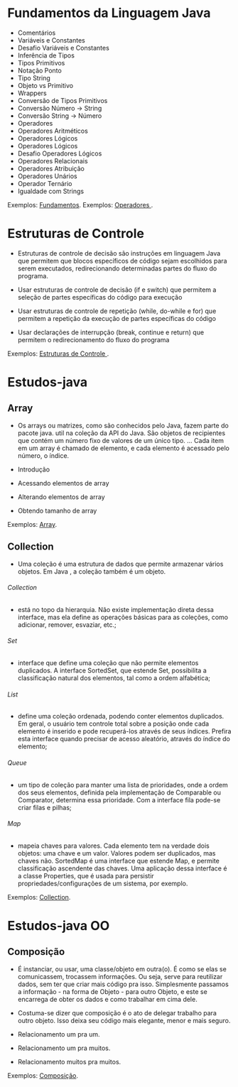 # Fundamentos da Linguagem Java

- Comentários
- Variáveis e Constantes
- Desafio Variáveis e Constantes
- Inferência de Tipos
- Tipos Primitivos
- Notação Ponto
- Tipo String
- Objeto vs Primitivo
- Wrappers
- Conversão de Tipos Primitivos
- Conversão Número -> String
- Conversão String -> Número
- Operadores
- Operadores Aritméticos
- Operadores Lógicos 
- Operadores Lógicos 
- Desafio Operadores Lógicos
- Operadores Relacionais
- Operadores Atribuição
- Operadores Unários
- Operador Ternário
- Igualdade com Strings

Exemplos: [Fundamentos](https://github.com/Cassiolucianoo/estudos-java/tree/master/exercicios/src/fundamentos).
Exemplos: [ Operadores ](https://github.com/Cassiolucianoo/estudos-java/tree/master/exercicios/src/operadores).

# Estruturas de Controle

- Estruturas de controle de decisão são instruções em linguagem Java que permitem que blocos específicos de código sejam escolhidos para serem executados, redirecionando determinadas partes do fluxo do programa.

- Usar estruturas de controle de decisão (if e switch) que permitem a seleção de partes
específicas do código para execução

- Usar estruturas de controle de repetição (while, do-while e for) que permitem a
repetição da execução de partes específicas do código

- Usar declarações de interrupção (break, continue e return) que permitem o redirecionamento do fluxo do programa

Exemplos: [ Estruturas de Controle ](https://github.com/Cassiolucianoo/estudos-java/tree/master/exercicios/src/estruturasDeControle).

# Estudos-java

## Array
- Os arrays ou matrizes, como são conhecidos pelo Java, fazem parte do pacote java. util na coleção da API do Java. São objetos de recipientes que contém um número fixo de valores de um único tipo. ... Cada item em um array é chamado de elemento, e cada elemento é acessado pelo número, o índice.

- Introdução
- Acessando elementos de array
- Alterando elementos de array
- Obtendo tamanho de array

Exemplos: [Array](https://github.com/Cassiolucianoo/estudos-java/tree/master/exercicios/src/array).


## Collection
- Uma coleção é uma estrutura de dados que permite armazenar vários objetos. Em Java , a coleção também é um objeto.

###### Collection 
- está no topo da hierarquia. Não existe implementação direta dessa interface, mas ela define as operações básicas para as coleções, como adicionar, remover, esvaziar, etc.;

###### Set 
- interface que define uma coleção que não permite elementos duplicados. A interface SortedSet, que estende Set, possibilita a classificação natural dos elementos, tal como a ordem alfabética;

###### List 
- define uma coleção ordenada, podendo conter elementos duplicados. Em geral, o usuário tem controle total sobre a posição onde cada elemento é inserido e pode recuperá-los através de seus índices. Prefira esta interface quando precisar de acesso aleatório, através do índice do elemento;

###### Queue 
- um tipo de coleção para manter uma lista de prioridades, onde a ordem dos seus elementos, definida pela implementação de Comparable ou Comparator, determina essa prioridade. Com a interface fila pode-se criar filas e pilhas;

###### Map 
- mapeia chaves para valores. Cada elemento tem na verdade dois objetos: uma chave e um valor. Valores podem ser duplicados, mas chaves não. SortedMap é uma interface que estende Map, e permite classificação ascendente das chaves. Uma aplicação dessa interface é a classe Properties, que é usada para persistir propriedades/configurações de um sistema, por exemplo.

Exemplos: [Collection](https://github.com/Cassiolucianoo/estudos-java/tree/master/exercicios/src/colecoes).

# Estudos-java OO

## Composição
- É instanciar, ou usar, uma classe/objeto em outra(o). É como se elas se comunicassem, trocassem informações. Ou seja, serve para reutilizar dados, sem ter que criar mais código pra isso.
Simplesmente passamos a informação - na forma de Objeto - para outro Objeto, e este se encarrega de obter os dados e como trabalhar em cima dele.

- Costuma-se dizer que composição é o ato de delegar trabalho para outro objeto.
Isso deixa seu código mais elegante, menor e mais seguro.

- Relacionamento um pra um.
- Relacionamento um pra muitos.
- Relacionamento muitos pra muitos.

Exemplos: [Composição](https://github.com/Cassiolucianoo/estudos-java/tree/master/exercicios/src/oo/composicao).


